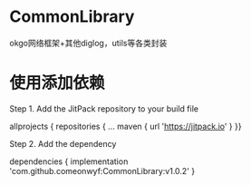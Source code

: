 # CommonLibrary
okgo网络框架+其他diglog，utils等各类封装

# 使用添加依赖
Step 1. Add the JitPack repository to your build file

allprojects {
    repositories {
	...
	maven { url 'https://jitpack.io' }
  }}

Step 2. Add the dependency

dependencies {
     implementation 'com.github.comeonwyf:CommonLibrary:v1.0.2'	
}
